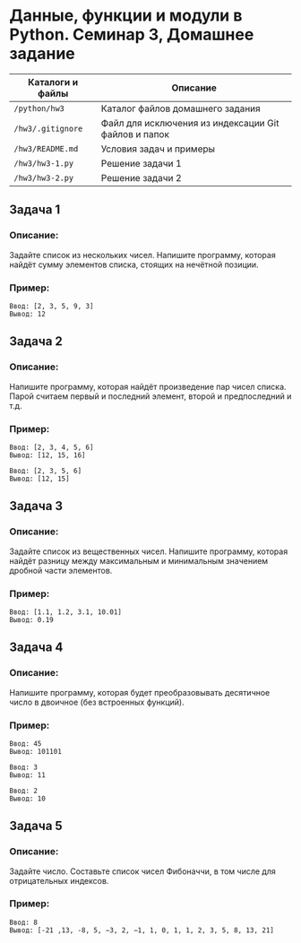 # Данные, функции и модули в Python. Семинар 3, Домашнее задание

Каталоги и файлы  | Описание
------------------|-----------------------------------------------------
`/python/hw3`     | Каталог файлов домашнего задания
`/hw3/.gitignore` | Файл для исключения из индексации Git файлов и папок
`/hw3/README.md`  | Условия задач и примеры
`/hw3/hw3-1.py`   | Решение задачи 1
`/hw3/hw3-2.py`   | Решение задачи 2

## Задача 1

### Описание:

Задайте список из нескольких чисел. Напишите программу, которая найдёт сумму элементов списка, стоящих на нечётной позиции.

### Пример:

```
Ввод: [2, 3, 5, 9, 3]
Вывод: 12
```

## Задача 2

### Описание:

Напишите программу, которая найдёт произведение пар чисел списка. Парой считаем первый и последний элемент, второй и предпоследний и т.д.

### Пример:

```
Ввод: [2, 3, 4, 5, 6]
Вывод: [12, 15, 16]
```
```
Ввод: [2, 3, 5, 6]
Вывод: [12, 15]
```

## Задача 3

### Описание:

Задайте список из вещественных чисел. Напишите программу, которая найдёт разницу между максимальным и минимальным значением дробной части элементов.

### Пример:

```
Ввод: [1.1, 1.2, 3.1, 10.01]
Вывод: 0.19
```

## Задача 4

### Описание:

Напишите программу, которая будет преобразовывать десятичное число в двоичное (без встроенных функций).

### Пример:

```
Ввод: 45
Вывод: 101101
```
```
Ввод: 3
Вывод: 11
```
```
Ввод: 2
Вывод: 10
```

## Задача 5

### Описание:

Задайте число. Составьте список чисел Фибоначчи, в том числе для отрицательных индексов.

### Пример:

```
Ввод: 8
Вывод: [-21 ,13, -8, 5, −3, 2, −1, 1, 0, 1, 1, 2, 3, 5, 8, 13, 21]
```

